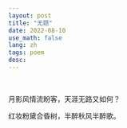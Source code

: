 ```yaml
---
layout: post
title: "无题"
date: 2022-08-10
use_math: false
lang: zh
tags: poem
desc: 
---
```


<br>

月影风情流盼客，天涯无路又如何？

红妆粉黛合昏树，半醉秋风半醉歌。



